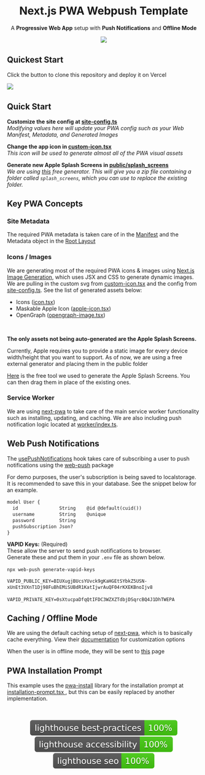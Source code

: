 <p align="center">
  <br><h1 align="center">Next.js PWA Webpush Template</h1>
  <p align="center">
    A <strong>Progressive Web App</strong> setup with <strong>Push Notifications</strong> and <strong>Offline Mode</strong>
    </p>
   
<div align="center">
  <img src="https://github.com/bcanfield/nextjs-pwa-webpush-template/blob/lighthouse/lighthouse_results/lighthouse_pwa.svg">
</div>


## Quickest Start 

Click the button to clone this repository and deploy it on Vercel

[![](https://vercel.com/button)](https://vercel.com/new/clone?s=https%3A%2F%2Fgithub.com%2Fbcanfield%2Fnextjs-pwa-webpush-template&showOptionalTeamCreation=false)



## Quick Start
**Customize the site config at [site-config.ts](https://github.com/bcanfield/nextjs-pwa-webpush-template/blob/main/lib/site-config.ts)** <br/>*Modifying values here will update your PWA config such as your Web Manifest, Metadata, and Generated Images*

**Change the app icon in [custom-icon.tsx](https://github.com/bcanfield/nextjs-pwa-webpush-template/blob/main/app/_icons/custom-icon.tsx)**<br/> *This icon will be used to generate almost all of the PWA visual assets*

**Generate new Apple Splash Screens in [public/splash_screens](https://github.com/bcanfield/nextjs-pwa-webpush-template/blob/main/public/splash_screens)**<br/> *We are using [this](https://progressier.com/pwa-icons-and-ios-splash-screen-generator) free generator. This will give you a zip file containing a folder called `splash_screens`, which you can use to replace the existing folder.*


## Key PWA Concepts

### Site Metadata
The required PWA metadata is taken care of in the [Manifest](https://github.com/bcanfield/nextjs-pwa-webpush-template/blob/main/app/manifest.ts) and the Metadata object in the [Root Layout](https://github.com/bcanfield/nextjs-pwa-webpush-template/blob/main/app/layout.tsx)

### Icons / Images
We are generating most of the required PWA icons & images using [Next.js Image Generation](https://nextjs.org/docs/app/api-reference/functions/image-response), which uses JSX and CSS to generate dynamic images. We are pulling in the custom svg from [custom-icon.tsx](https://github.com/bcanfield/nextjs-pwa-webpush-template/blob/main/app/_icons/custom-icon.tsx) and the config from [site-config.ts](https://github.com/bcanfield/nextjs-pwa-webpush-template/blob/main/lib/site-config.ts). See the list of generated assets below:

- Icons ([icon.tsx](https://github.com/bcanfield/nextjs-pwa-webpush-template/blob/main/app/icon.tsx))
- Maskable Apple Icon ([apple-icon.tsx](https://github.com/bcanfield/nextjs-pwa-webpush-template/blob/main/app/apple-icon.tsx))
- OpenGraph ([opengraph-image.tsx](https://github.com/bcanfield/nextjs-pwa-webpush-template/blob/main/app/opengraph-image.tsx))

<br/>

**The only assets not being auto-generated are the Apple Splash Screens.** 

Currently, Apple requires you to provide a static image for every device width/height that you want to support. As of now, we are using a free external generator and placing them in the public folder

[Here](https://progressier.com/pwa-icons-and-ios-splash-screen-generator) is the free tool we used to generate the Apple Splash Screens. You can then drag them in place of the existing ones.


### Service Worker
We are using [next-pwa](https://github.com/DuCanhGH/next-pwa) to take care of the main service worker functionality such as installing, updating, and caching. We are also including push notification logic located at [worker/index.ts](https://github.com/bcanfield/nextjs-pwa-webpush-template/blob/main/worker/index.ts).

## Web Push Notifications
The [usePushNotifications](https://github.com/bcanfield/nextjs-pwa-webpush-template/blob/main/app/_hooks/usePushNotifications.tsx) hook takes care of subscribing a user to push notifications using the [web-push](https://www.npmjs.com/package/web-push) package

For demo purposes, the user's subscription is being saved to localstorage. It is recommended to save this in your database. See the snippet below for an example.

```
model User {
  id               String    @id @default(cuid())
  username         String    @unique
  password         String    
  pushSubscription Json?
}
```

**VAPID Keys:** (Required) <br/>These allow the server to send push notifications to browser.<br/> Generate these and put them in your `.env` file as shown below.

`npx web-push generate-vapid-keys`

```
VAPID_PUBLIC_KEY=BIUXugjBUcsYUvck9gKaHGEtSYbkZ5USN-xUnEt3VXnT1Dj98FuBhEMiSUBdR1KatIjwrAuQF04rKXEKBnoIjv8

VAPID_PRIVATE_KEY=0sXtucpaDfqQtIFDC3WZXZTdbjDSqrcBQ4J1DhTWEPA
```

## Caching / Offline Mode
We are using the default caching setup of [next-pwa](https://github.com/DuCanhGH/next-pwa), which is to basically cache everything. View their [documentation](https://ducanh-next-pwa.vercel.app/) for customization options

When the user is in offline mode, they will be sent to [this](https://github.com/bcanfield/nextjs-pwa-webpush-template/blob/main/app/offline/page.tsx) page 

## PWA Installation Prompt
This example uses the [pwa-install](https://github.com/khmyznikov/pwa-install) library for the installation prompt at [installation-prompt.tsx ](https://github.com/bcanfield/nextjs-pwa-webpush-template/blob/main/app/_components/installation-prompt.tsx), but this can be easily replaced by another implementation.

<br/>
<br/>

<div align="center">
  <img src="https://github.com/bcanfield/nextjs-pwa-webpush-template/blob/lighthouse/lighthouse_results/lighthouse_best-practices.svg">
<img src="https://github.com/bcanfield/nextjs-pwa-webpush-template/blob/lighthouse/lighthouse_results/lighthouse_accessibility.svg">
<img src="https://github.com/bcanfield/nextjs-pwa-webpush-template/blob/lighthouse/lighthouse_results/lighthouse_seo.svg">
</div>